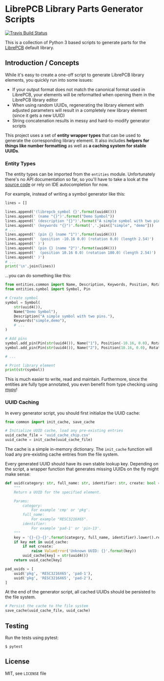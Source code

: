 # LibrePCB Library Parts Generator Scripts

[![Travis Build Status](https://travis-ci.org/LibrePCB/librepcb-parts-generator.svg?branch=master)](https://travis-ci.org/LibrePCB/librepcb-parts-generator)

This is a collection of Python 3 based scripts to generate parts for the
[LibrePCB](https://librepcb.org) default library.


## Introduction / Concepts

While it's easy to create a one-off script to generate LibrePCB library
elements, you quickly run into some issues: 

- If your output format does not match the canonical format used in LibrePCB,
  your elements will be reformatted when opening them in the LibrePCB library
  editor
- When using random UUIDs, regenerating the library element with adjusted
  parameters will result in a completely new library element (since it gets a
  new UUID)
- String concatenation results in messy and hard-to-modify generator scripts

This project uses a set of **entity wrapper types** that can be used to
generate the corresponding library element. It also includes **helpers for
things like number formatting** as well as **a caching system for stable
UUIDs**.

### Entity Types

The entity types can be imported from the `entities` module. Unfortunately
there's no API documentation so far, so you'll have to take a look at the
[source code](https://github.com/LibrePCB/librepcb-parts-generator/tree/master/entities)
or rely on IDE autocompletion for now.

For example, instead of writing a symbol generator like this:

```python
lines = []

lines.append('(librepcb_symbol {}'.format(uuid4()))
lines.append(' (name "{}")'.format("Demo Symbol"))
lines.append(' (description "{}")'.format("A simple symbol with two pins."))
lines.append(' (keywords "{}")'.format(','.join(["simple", "demo"]))
# ...
lines.append(' (pin {} (name "1")'.format(uuid4()))
lines.append('  (position -10.16 0.0) (rotation 0.0) (length 2.54)')
lines.append(' )')
lines.append(' (pin {} (name "2")'.format(uuid4()))
lines.append('  (position 10.16 0.0) (rotation 180.0) (length 2.54)')
lines.append(' )')
# ...
print('\n'.join(lines))
```

...you can do something like this:

```python
from entities.common import Name, Description, Keywords, Position, Rotation, Length
from entities.symbol import Symbol, Pin

# Create symbol
symbol = Symbol(
    str(uuid4()),
    Name("Demo Symbol"),
    Description("A simple symbol with two pins."),
    Keywords("simple,demo"),
    # ...
)

# Add pins
symbol.add_pin(Pin(str(uuid4()), Name("1"), Position(-10.16, 0.0), Rotation(0.0), Length(2.54)))
symbol.add_pin(Pin(str(uuid4()), Name("2"), Position(10.16, 0.0), Rotation(180.0), Length(2.54)))

# ...

# Print library element
print(str(symbol))
```

This is much easier to write, read and maintain. Furthermore, since the
entities are fully type annotated, you even benefit from type checking using
[mypy](http://mypy-lang.org/)!

### UUID Caching

In every generator script, you should first initialize the UUID cache:

```python
from common import init_cache, save_cache

# Initialize UUID cache, load any pre-existing entries
uuid_cache_file = 'uuid_cache_chip.csv'
uuid_cache = init_cache(uuid_cache_file)
```

The cache is a simple in-memory dictionary. The `init_cache` function will load
any pre-existing cache entries from the file system.

Every generated UUID should have its own stable lookup key. Depending on the
script, a wrapper function that generates missing UUIDs on the fly might make
sense:

```python
def uuid(category: str, full_name: str, identifier: str, create: bool = True) -> str:
    """
    Return a UUID for the specified element.

    Params:
        category:
            For example 'cmp' or 'pkg'.
        full_name:
            For example "RESC3216X65".
        identifier:
            For example 'pad-1' or 'pin-13'.
    """
    key = '{}-{}-{}'.format(category, full_name, identifier).lower().replace(' ', '~')
    if key not in uuid_cache:
        if not create:
            raise ValueError('Unknown UUID: {}'.format(key))
        uuid_cache[key] = str(uuid4())
    return uuid_cache[key]

pad_uuids = [
    uuid('pkg', 'RESC3216X65', 'pad-1'),
    uuid('pkg', 'RESC3216X65', 'pad-2'),
]
```

At the end of the generator script, all cached UUIDs should be persisted to the
file system.

```python
# Persist the cache to the file system
save_cache(uuid_cache_file, uuid_cache)
```


## Testing

Run the tests using pytest:

    $ pytest


## License

MIT, see `LICENSE` file
